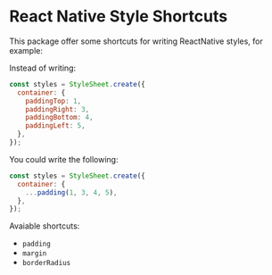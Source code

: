 # React Native Style Shortcuts 

This package offer some shortcuts for writing ReactNative styles, for example:

Instead of writing:
```javascript
const styles = StyleSheet.create({
  container: {
    paddingTop: 1,
    paddingRight: 3,
    paddingBottom: 4,
    paddingLeft: 5,
  },
});
```

You could write the following:
```javascript
const styles = StyleSheet.create({
  container: {
    ...padding(1, 3, 4, 5),
  },
});
```

Avaiable shortcuts:

 - `padding`
 - `margin`
 - `borderRadius`
